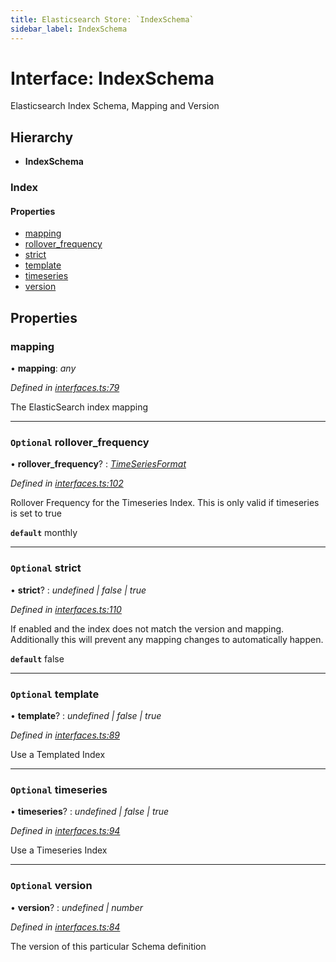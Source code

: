 ```yaml
---
title: Elasticsearch Store: `IndexSchema`
sidebar_label: IndexSchema
---
```


# Interface: IndexSchema

Elasticsearch Index Schema, Mapping and Version

## Hierarchy

* **IndexSchema**

### Index

#### Properties

* [mapping](indexschema.md#mapping)
* [rollover_frequency](indexschema.md#optional-rollover_frequency)
* [strict](indexschema.md#optional-strict)
* [template](indexschema.md#optional-template)
* [timeseries](indexschema.md#optional-timeseries)
* [version](indexschema.md#optional-version)

## Properties

###  mapping

• **mapping**: *any*

*Defined in [interfaces.ts:79](https://github.com/terascope/teraslice/blob/9dc0f8b8/packages/elasticsearch-store/src/interfaces.ts#L79)*

The ElasticSearch index mapping

___

### `Optional` rollover_frequency

• **rollover_frequency**? : *[TimeSeriesFormat](../overview.md#timeseriesformat)*

*Defined in [interfaces.ts:102](https://github.com/terascope/teraslice/blob/9dc0f8b8/packages/elasticsearch-store/src/interfaces.ts#L102)*

Rollover Frequency for the Timeseries Index.
This is only valid if timeseries is set to true

**`default`** monthly

___

### `Optional` strict

• **strict**? : *undefined | false | true*

*Defined in [interfaces.ts:110](https://github.com/terascope/teraslice/blob/9dc0f8b8/packages/elasticsearch-store/src/interfaces.ts#L110)*

If enabled and the index does not match the version and mapping.
Additionally this will prevent any mapping changes to automatically happen.

**`default`** false

___

### `Optional` template

• **template**? : *undefined | false | true*

*Defined in [interfaces.ts:89](https://github.com/terascope/teraslice/blob/9dc0f8b8/packages/elasticsearch-store/src/interfaces.ts#L89)*

Use a Templated Index

___

### `Optional` timeseries

• **timeseries**? : *undefined | false | true*

*Defined in [interfaces.ts:94](https://github.com/terascope/teraslice/blob/9dc0f8b8/packages/elasticsearch-store/src/interfaces.ts#L94)*

Use a Timeseries Index

___

### `Optional` version

• **version**? : *undefined | number*

*Defined in [interfaces.ts:84](https://github.com/terascope/teraslice/blob/9dc0f8b8/packages/elasticsearch-store/src/interfaces.ts#L84)*

The version of this particular Schema definition

